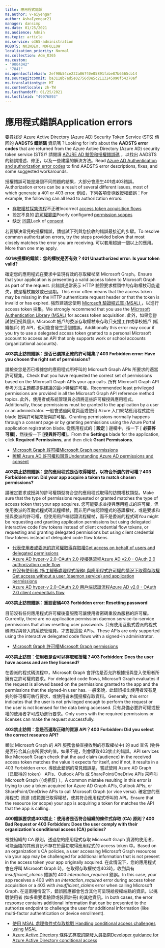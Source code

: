 ```yaml
---
title: 應用程式錯誤
ms.author: v-aiyengar
author: AshaIyengar21
manager: dansimp
ms.date: 01/25/2021
ms.audience: Admin
ms.topic: article
ms.service: o365-administration
ROBOTS: NOINDEX, NOFOLLOW
localization_priority: Normal
ms.collection: Adm_O365
ms.custom:
- "9004342"
- "7841"
ms.openlocfilehash: 2ef90b54ce222a06740e05891fabe87b6565cb14
ms.sourcegitcommit: ba3118b7ad5e02756d0e5c2113245090f54370af
ms.translationtype: MT
ms.contentlocale: zh-TW
ms.lasthandoff: 01/25/2021
ms.locfileid: "49976893"
---
```

# <a name="application-errors"></a><span data-ttu-id="b7b8b-102">應用程式錯誤</span><span class="sxs-lookup"><span data-stu-id="b7b8b-102">Application errors</span></span>

<span data-ttu-id="b7b8b-103">要尋找從 Azure Active Directory (Azure AD) Security Token Service (STS) 傳回的 **AADSTS 錯誤碼** 資訊嗎？</span><span class="sxs-lookup"><span data-stu-id="b7b8b-103">Looking for info about the **AADSTS error codes** that are returned from the Azure Active Directory (Azure AD) security token service (STS)?</span></span> <span data-ttu-id="b7b8b-104">請閱讀 [AZURE AD 驗證和授權錯誤碼](https://docs.microsoft.com/azure/active-directory/develop/reference-aadsts-error-codes) ，以找出 AADSTS 的錯誤描述、修正，以及一些建議的解決方法。</span><span class="sxs-lookup"><span data-stu-id="b7b8b-104">Read [Azure AD Authentication and authorization error codes](https://docs.microsoft.com/azure/active-directory/develop/reference-aadsts-error-codes) to find AADSTS error descriptions, fixes, and some suggested workarounds.</span></span>

<span data-ttu-id="b7b8b-105">授權錯誤可能是幾個不同問題的結果，大部分會產生401或403錯誤。</span><span class="sxs-lookup"><span data-stu-id="b7b8b-105">Authorization errors can be a result of several different issues, most of which generate a 401 or 403 error.</span></span> <span data-ttu-id="b7b8b-106">例如，下列各項會導致授權錯誤：</span><span class="sxs-lookup"><span data-stu-id="b7b8b-106">For example, the following can all lead to authorization errors:</span></span>

- <span data-ttu-id="b7b8b-107">[存取權杖採集流程](https://docs.microsoft.com/azure/active-directory/develop/reference-aadsts-error-codes)不正確</span><span class="sxs-lookup"><span data-stu-id="b7b8b-107">Incorrect [access token acquisition flows](https://docs.microsoft.com/azure/active-directory/develop/reference-aadsts-error-codes)</span></span> 
- <span data-ttu-id="b7b8b-108">設定不良的 [許可權範圍](https://docs.microsoft.com/azure/active-directory/develop/active-directory-v2-scopes)</span><span class="sxs-lookup"><span data-stu-id="b7b8b-108">Poorly configured [permission scopes](https://docs.microsoft.com/azure/active-directory/develop/active-directory-v2-scopes)</span></span> 
- <span data-ttu-id="b7b8b-109">缺乏 [同意](https://docs.microsoft.com/azure/active-directory/develop/active-directory-devhowto-multi-tenant-overview#understanding-user-and-admin-consent)</span><span class="sxs-lookup"><span data-stu-id="b7b8b-109">Lack of [consent](https://docs.microsoft.com/azure/active-directory/develop/active-directory-devhowto-multi-tenant-overview#understanding-user-and-admin-consent)</span></span>

<span data-ttu-id="b7b8b-110">若要解決常見的授權錯誤，請嘗試下列與您接收的錯誤最接近的步驟。</span><span class="sxs-lookup"><span data-stu-id="b7b8b-110">To resolve common authorization errors, try the steps provided below that most closely matches the error you are receiving.</span></span> <span data-ttu-id="b7b8b-111">可以套用超過一個以上的應用。</span><span class="sxs-lookup"><span data-stu-id="b7b8b-111">More than one may apply.</span></span>

<span data-ttu-id="b7b8b-112">**401未授權的錯誤：您的權杖是否有效？**</span><span class="sxs-lookup"><span data-stu-id="b7b8b-112">**401 Unauthorized error: Is your token valid?**</span></span>

<span data-ttu-id="b7b8b-113">確定您的應用程式在要求中呈現有效的存取權杖至 Microsoft Graph。</span><span class="sxs-lookup"><span data-stu-id="b7b8b-113">Ensure that your application is presenting a valid access token to Microsoft Graph as part of the request.</span></span> <span data-ttu-id="b7b8b-114">此錯誤通常表示 HTTP 驗證要求標頭中的存取權杖可能遺失，或是權杖無效或已過期。</span><span class="sxs-lookup"><span data-stu-id="b7b8b-114">This error often means that the access token may be missing in the HTTP authenticate request header or that the token is invalid or has expired.</span></span> <span data-ttu-id="b7b8b-115">強烈建議您使用 [Microsoft 驗證程式庫 (MSAL) ](https://docs.microsoft.com/azure/active-directory/develop/msal-overview) ，以進行 access token 採集。</span><span class="sxs-lookup"><span data-stu-id="b7b8b-115">We strongly recommend that you use the [Microsoft Authentication Library (MSAL)](https://docs.microsoft.com/azure/active-directory/develop/msal-overview) for access token acquisition.</span></span> <span data-ttu-id="b7b8b-116">此外，如果您嘗試使用授與個人 Microsoft 帳戶的委派存取權杖來存取只支援工作或學校帳戶 (組織帳戶) 的 API，也可能會發生這個錯誤。</span><span class="sxs-lookup"><span data-stu-id="b7b8b-116">Additionally this error may occur if you try to use a delegated access token granted to a personal Microsoft account to access an API that only supports work or school accounts (organizational accounts).</span></span>

<span data-ttu-id="b7b8b-117">**403禁止訪問錯誤：是否已選擇正確的許可權集？**</span><span class="sxs-lookup"><span data-stu-id="b7b8b-117">**403 Forbidden error: Have you chosen the right set of permissions?**</span></span>

<span data-ttu-id="b7b8b-118">請檢查您是否已根據您的應用程式所呼叫的 Microsoft Graph APIs 所要求的適當許可權集。</span><span class="sxs-lookup"><span data-stu-id="b7b8b-118">Check that you have requested the correct set of permissions based on the Microsoft Graph APIs your app calls.</span></span> <span data-ttu-id="b7b8b-119">所有 Microsoft Graph API 參考方法主題都提供建議的最小特權許可權。</span><span class="sxs-lookup"><span data-stu-id="b7b8b-119">Recommended least privileged permissions are provided in all the Microsoft Graph API reference method topics.</span></span> <span data-ttu-id="b7b8b-120">此外，使用者或系統管理員必須將這些許可權授與應用程式。</span><span class="sxs-lookup"><span data-stu-id="b7b8b-120">Additionally, those permissions must be granted to the application by a user or an administrator.</span></span> <span data-ttu-id="b7b8b-121">一般會透過同意頁面或使用 Azure 入口網站應用程式註冊 blade 授與許可權來授與許可權。</span><span class="sxs-lookup"><span data-stu-id="b7b8b-121">Granting permissions normally happens through a consent page or by granting permissions using the Azure Portal application registration blade.</span></span> <span data-ttu-id="b7b8b-122">從應用程式的 [ **設定** ] 邊欄中，按一下 [ **必要許可權**]，然後按一下 **[授與許可權**]。</span><span class="sxs-lookup"><span data-stu-id="b7b8b-122">From the **Settings** blade for the application, click **Required Permissions**, and then click **Grant Permissions**.</span></span>

- [<span data-ttu-id="b7b8b-123">Microsoft Graph 許可權</span><span class="sxs-lookup"><span data-stu-id="b7b8b-123">Microsoft Graph permissions</span></span>](https://docs.microsoft.com/graph/permissions-reference) 
- [<span data-ttu-id="b7b8b-124">瞭解 Azure AD 許可權和同意</span><span class="sxs-lookup"><span data-stu-id="b7b8b-124">Understanding Azure AD permissions and consent</span></span>](https://docs.microsoft.com/azure/active-directory/develop/v2-permissions-and-consent) 

<span data-ttu-id="b7b8b-125">**403禁止訪問錯誤：您的應用程式是否取得權杖，以符合所選的許可權？**</span><span class="sxs-lookup"><span data-stu-id="b7b8b-125">**403 Forbidden error: Did your app acquire a token to match chosen permissions?**</span></span>

<span data-ttu-id="b7b8b-126">請確定要求或授與的許可權類型符合您的應用程式取得的訪問權杖類型。</span><span class="sxs-lookup"><span data-stu-id="b7b8b-126">Make sure that the type of permissions requested or granted matches the type of access token that your app acquires.</span></span> <span data-ttu-id="b7b8b-127">您可能要求並授與應用程式的許可權，但使用委派的互動式程式碼流程權杖，而非用戶端認證程式的憑證權杖，或是要求和授與委派的許可權，但使用用戶端認證流程權杖，而不是委派的程式碼</span><span class="sxs-lookup"><span data-stu-id="b7b8b-127">You might be requesting and granting application permissions but using delegated interactive code flow tokens instead of client credential flow tokens, or requesting and granting delegated permissions but using client credential flow tokens instead of delegated code flow tokens.</span></span>

- [<span data-ttu-id="b7b8b-128">代表使用者或委派的許可權取得存取權</span><span class="sxs-lookup"><span data-stu-id="b7b8b-128">Get access on behalf of users and delegated permissions</span></span>](https://docs.microsoft.com/graph/auth_v2_user) 
- [<span data-ttu-id="b7b8b-129">Azure AD hyper-v 2.0-OAuth 2.0 授權碼流程</span><span class="sxs-lookup"><span data-stu-id="b7b8b-129">Azure AD v2.0 - OAuth 2.0 authorization code flow</span></span>](https://docs.microsoft.com/azure/active-directory/develop/v2-oauth2-auth-code-flow) 
- [<span data-ttu-id="b7b8b-130">在沒有使用者 (多工緩衝處理程式服務) 與應用程式許可權的情況下取得存取權</span><span class="sxs-lookup"><span data-stu-id="b7b8b-130">Get access without a user (daemon service) and application permissions</span></span>](https://docs.microsoft.com/graph/auth_v2_service) 
- [<span data-ttu-id="b7b8b-131">Azure AD hyper-v 2.0-OAuth 2.0 用戶端認證流程</span><span class="sxs-lookup"><span data-stu-id="b7b8b-131">Azure AD v2.0 - OAuth 2.0 client credentials flow</span></span>](https://docs.microsoft.com/azure/active-directory/develop/v2-oauth2-client-creds-grant-flow) 

<span data-ttu-id="b7b8b-132">**403禁止訪問錯誤：重設密碼**</span><span class="sxs-lookup"><span data-stu-id="b7b8b-132">**403 Forbidden error: Resetting password**</span></span>

<span data-ttu-id="b7b8b-133">目前沒有任何應用程式許可權後臺服務可讓使用者密碼重設為服務的許可權。</span><span class="sxs-lookup"><span data-stu-id="b7b8b-133">Currently, there are no application permission daemon service-to-service permissions that allow resetting user passwords.</span></span> <span data-ttu-id="b7b8b-134">只有使用互動式委派的程式碼流程與登入的系統管理員，才支援這些 APIs。</span><span class="sxs-lookup"><span data-stu-id="b7b8b-134">These APIs are only supported using the interactive delegated code flows with a signed-in administrator.</span></span>

- [<span data-ttu-id="b7b8b-135">Microsoft Graph 許可權</span><span class="sxs-lookup"><span data-stu-id="b7b8b-135">Microsoft Graph permissions</span></span>](https://docs.microsoft.com/graph/permissions-reference)

<span data-ttu-id="b7b8b-136">**403禁止訪問：使用者是否可以存取和授權？**</span><span class="sxs-lookup"><span data-stu-id="b7b8b-136">**403 Forbidden: Does the user have access and are they licensed?**</span></span>

<span data-ttu-id="b7b8b-137">在委派的程式碼流程中，Microsoft Graph 會評估是否允許根據授與登入使用者所擁有之許可權的要求。</span><span class="sxs-lookup"><span data-stu-id="b7b8b-137">For delegated code flows, Microsoft Graph evaluates if the request is allowed based on the permissions granted to the app and the permissions that the signed-in user has.</span></span> <span data-ttu-id="b7b8b-138">一般來說，此錯誤指出使用者沒有足夠的許可權可執行要求，或使用者未獲授權存取資料。</span><span class="sxs-lookup"><span data-stu-id="b7b8b-138">Generally, this error indicates that the user is not privileged enough to perform the request or the user is not licensed for the data being accessed.</span></span> <span data-ttu-id="b7b8b-139">只有具備必要許可權或授權的使用者才可成功進行要求。</span><span class="sxs-lookup"><span data-stu-id="b7b8b-139">Only users with the required permissions or licenses can make the request successfully.</span></span>

<span data-ttu-id="b7b8b-140">**403禁止訪問：您是否選取正確的資源 API？**</span><span class="sxs-lookup"><span data-stu-id="b7b8b-140">**403 Forbidden: Did you select the correct resource API?**</span></span>

<span data-ttu-id="b7b8b-141">類似 Microsoft Graph 的 API 服務會檢查接收到的存取權杖中) 的 aud 宣告 (物件是否符合其自身所要求的值，如果不是，則會導致403禁止的錯誤。</span><span class="sxs-lookup"><span data-stu-id="b7b8b-141">API services like Microsoft Graph check that the aud claim (audience) in the received access token matches the value it expects for itself, and if not, it results in a 403 Forbidden error.</span></span> <span data-ttu-id="b7b8b-142">導致此錯誤的常見錯誤是，嘗試使用 Azure AD Graph （已取得的 token） APIs、Outlook APIs 或 SharePoint/OneDrive APIs 來呼叫 Microsoft Graph (（或相反) ）。</span><span class="sxs-lookup"><span data-stu-id="b7b8b-142">A common mistake resulting in this error is trying to use a token acquired for Azure AD Graph APIs, Outlook APIs, or SharePoint/OneDrive APIs to call Microsoft Graph (or vice versa).</span></span> <span data-ttu-id="b7b8b-143">確定您的應用程式) 資源 (或範圍已取得權杖，使其符合應用程式呼叫的 API。</span><span class="sxs-lookup"><span data-stu-id="b7b8b-143">Ensure that the resource (or scope) your app is acquiring a token for matches the API that the app is calling.</span></span>

<span data-ttu-id="b7b8b-144">**400錯誤要求或403禁止：使用者是否符合組織的條件式存取 (CA) 原則？**</span><span class="sxs-lookup"><span data-stu-id="b7b8b-144">**400 Bad Request or 403 Forbidden: Does the user comply with their organization's conditional access (CA) policies?**</span></span>

<span data-ttu-id="b7b8b-145">根據組織的 CA 原則，透過您的應用程式存取 Microsoft Graph 資源的使用者，可能面臨的其他資訊不存在於最初取得應用程式的 access token 中。</span><span class="sxs-lookup"><span data-stu-id="b7b8b-145">Based on an organization's CA policies, a user accessing Microsoft Graph resources via your app may be challenged for additional information that is not present in the access token your app originally acquired.</span></span> <span data-ttu-id="b7b8b-146">在此情況下，您的應用程式會在呼叫 Microsoft Graph 時，在取得存取權杖或403時，收到具有 *insufficient_claims* 錯誤的 400 *interaction_required* 錯誤。</span><span class="sxs-lookup"><span data-stu-id="b7b8b-146">In this case, your app receives a 400 with an *interaction_required* error during access token acquisition or a 403 with *insufficient_claims* error when calling Microsoft Graph.</span></span> <span data-ttu-id="b7b8b-147">在這兩種情況下，錯誤回應都會包含其他可呈現給授權端點的資訊，以挑戰使用者 (如多重要素驗證或裝置註冊) 的其他資訊。</span><span class="sxs-lookup"><span data-stu-id="b7b8b-147">In both cases, the error response contains additional information that can be presented to the authorize endpoint to challenge the user for additional information (like multi-factor authentication or device enrollment).</span></span>

- [<span data-ttu-id="b7b8b-148">使用 MSAL 處理條件式存取挑戰 </span><span class="sxs-lookup"><span data-stu-id="b7b8b-148">Handling conditional access challenges using MSAL </span></span>](https://docs.microsoft.com/azure/active-directory/develop/msal-handling-exceptions#conditional-access-and-claims-challenges)
- [<span data-ttu-id="b7b8b-149">Azure Active Directory 條件式存取的開發人員指南</span><span class="sxs-lookup"><span data-stu-id="b7b8b-149">Developer guidance for Azure Active Directory conditional access</span></span>](https://docs.microsoft.com/azure/active-directory/develop/conditional-access-dev-guide)
